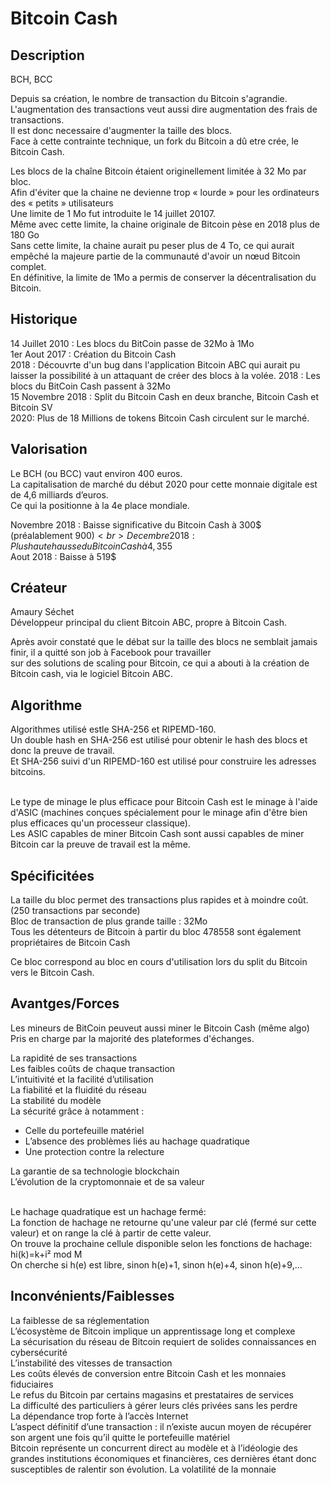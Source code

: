 <h1>Bitcoin Cash</h1>

<h2>Description</h2>
BCH, BCC

<p>Depuis sa création, le nombre de transaction du Bitcoin s'agrandie. <br>
L'augmentation des transactions veut aussi dire augmentation des frais de transactions.<br>
Il est donc necessaire d'augmenter la taille des blocs.<br>
Face à cette contrainte technique, un fork du Bitcoin a dû etre crée, le Bitcoin Cash.</p>

Les blocs de la chaîne Bitcoin étaient originellement limitée à 32 Mo par bloc. <br>
Afin d'éviter que la chaine ne devienne trop « lourde » pour les ordinateurs des « petits » utilisateurs <br>
Une limite de 1 Mo fut introduite le 14 juillet 20107. <br>
Même avec cette limite, la chaine originale de Bitcoin pèse en 2018 plus de 180 Go <br>
Sans cette limite, la chaine aurait pu peser plus de 4 To, ce qui aurait empêché la majeure partie de la communauté d'avoir un nœud Bitcoin complet. <br>
En définitive, la limite de 1Mo a permis de conserver la décentralisation du Bitcoin. 
</p>


<h2>Historique</h2>

<p>14 Juillet 2010 : Les blocs du BitCoin passe de 32Mo à 1Mo<br>
1er Aout 2017 : Création du Bitcoin Cash<br>
2018 : Découvrte d'un bug dans l'application Bitcoin ABC qui aurait pu laisser la possibilité à un attaquant de créer des blocs à la volée.
2018 : Les blocs du BitCoin Cash passent à 32Mo<br>
15 Novembre 2018 : Split du Bitcoin Cash en deux branche, Bitcoin Cash et Bitcoin SV<br>
2020: Plus de 18 Millions de tokens Bitcoin Cash circulent sur le marché.</p>


<h2>Valorisation</h2>

<p>Le BCH (ou BCC) vaut environ 400 euros.<br>
La capitalisation de marché du début 2020 pour cette monnaie digitale est de 4,6 milliards d’euros.<br>
Ce qui la positionne à la 4e place mondiale.<br>

Novembre 2018 : Baisse significative du Bitcoin Cash à 300$ (préalablement 900$)<br>
Decembre 2018 : Plus haute hausse du Bitcoin Cash à 4,355$<br>
Aout 2018 : Baisse à 519$
</p>

<h2>Créateur</h2>

<p>Amaury Séchet<br>
Développeur principal du client Bitcoin ABC, propre à Bitcoin Cash.</p>
Après avoir constaté que le débat sur la taille des blocs ne semblait jamais finir, il a quitté son job à Facebook pour travailler <br>
sur des solutions de scaling pour Bitcoin, ce qui a abouti à la création de Bitcoin cash, via le logiciel Bitcoin ABC.

<h2>Algorithme</h2>

<p>Algorithmes utilisé estle SHA-256 et RIPEMD-160. <br>
Un double hash en SHA-256 est utilisé pour obtenir le hash des blocs et donc la preuve de travail.<br>
Et SHA-256 suivi d'un RIPEMD-160 est utilisé pour construire les adresses bitcoins. <br><br>


Le type de minage le plus efficace pour Bitcoin Cash est le minage à l'aide d'ASIC (machines conçues spécialement pour le minage afin d'être bien plus efficaces qu'un processeur classique). <br>
Les ASIC capables de miner Bitcoin Cash sont aussi capables de miner Bitcoin car la preuve de travail est la même. 

</p>

<h2>Spécificitées</h2>

<p>La taille du bloc permet des transactions plus rapides et à moindre coût. (250 transactions par seconde)<br>
Bloc de transaction de plus grande taille : 32Mo<br>
Tous les détenteurs de Bitcoin à partir du bloc 478558 sont également propriétaires de Bitcoin Cash</p>
Ce bloc correspond au bloc en cours d'utilisation lors du split du Bitcoin vers le Bitcoin Cash.


<h2>Avantges/Forces</h2>

<p>Les mineurs de BitCoin peuveut aussi miner le Bitcoin Cash (même algo)<br>
Pris en charge par la majorité des plateformes d'échanges.<br>

La rapidité de ses transactions<br>
Les faibles coûts de chaque transaction<br>
L’intuitivité et la facilité d’utilisation<br>
La fiabilité et la fluidité du réseau<br>
La stabilité du modèle<br>
La sécurité grâce à notamment :<br>
<ul>
	<li>Celle du portefeuille matériel</li>
	<li>L’absence des problèmes liés au hachage quadratique</li>
	<li>Une protection contre la relecture</li>
 </ul>
La garantie de sa technologie blockchain<br>
L’évolution de la cryptomonnaie et de sa valeur<br><br>

Le hachage quadratique est un hachage fermé: <br>
La fonction de hachage ne retourne qu'une valeur par clé (fermé sur cette valeur) et on range la clé à partir de cette valeur.<br>
On trouve la prochaine cellule disponible selon les fonctions de hachage:<br>
hi(k)=k+i² mod M<br>
On cherche si h(e) est libre, sinon h(e)+1, sinon h(e)+4, sinon h(e)+9,...
</p>


<h2>Inconvénients/Faiblesses</h2>


<p>La faiblesse de sa réglementation<br>
L’écosystème de Bitcoin implique un apprentissage long et complexe<br>
La sécurisation du réseau de Bitcoin requiert de solides connaissances en cybersécurité<br>
L’instabilité des vitesses de transaction<br>
Les coûts élevés de conversion entre Bitcoin Cash et les monnaies fiduciaires<br>
Le refus du Bitcoin par certains magasins et prestataires de services<br>
La difficulté des particuliers à gérer leurs clés privées sans les perdre<br>
La dépendance trop forte à l’accès Internet<br>
L’aspect définitif d’une transaction : il n’existe aucun moyen de récupérer son argent une fois qu’il quitte le portefeuille matériel<br>
Bitcoin représente un concurrent direct au modèle et à l’idéologie des grandes institutions économiques et financières, ces dernières étant donc susceptibles de ralentir son évolution.
La volatilité de la monnaie</p>